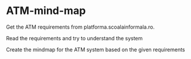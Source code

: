 # ATM-mind-map

Get the ATM requirements from platforma.scoalainformala.ro.

Read the requirements and try to understand the system

Create the mindmap for the ATM system based on the given requirements
